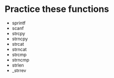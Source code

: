 # Practice these functions

- sprintf
- scanf
- strcpy
- strncpy
- strcat
- strncat
- strcmp
- strncmp
- strlen
- _strrev